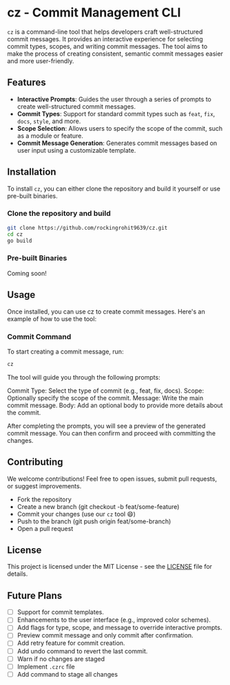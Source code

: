 # cz - Commit Management CLI

`cz` is a command-line tool that helps developers craft well-structured commit messages. It provides an interactive experience for selecting commit types, scopes, and writing commit messages. The tool aims to make the process of creating consistent, semantic commit messages easier and more user-friendly.

## Features

- **Interactive Prompts**: Guides the user through a series of prompts to create well-structured commit messages.
- **Commit Types**: Support for standard commit types such as `feat`, `fix`, `docs`, `style`, and more.
- **Scope Selection**: Allows users to specify the scope of the commit, such as a module or feature.
- **Commit Message Generation**: Generates commit messages based on user input using a customizable template.

## Installation

To install `cz`, you can either clone the repository and build it yourself or use pre-built binaries.

### Clone the repository and build

```bash
git clone https://github.com/rockingrohit9639/cz.git
cd cz
go build
```

### Pre-built Binaries

Coming soon!

## Usage

Once installed, you can use cz to create commit messages. Here's an example of how to use the tool:

### Commit Command

To start creating a commit message, run:

```sh
cz
```

The tool will guide you through the following prompts:

Commit Type: Select the type of commit (e.g., feat, fix, docs).
Scope: Optionally specify the scope of the commit.
Message: Write the main commit message.
Body: Add an optional body to provide more details about the commit.

After completing the prompts, you will see a preview of the generated commit message. You can then confirm and proceed with committing the changes.

## Contributing

We welcome contributions! Feel free to open issues, submit pull requests, or suggest improvements.

- Fork the repository
- Create a new branch (git checkout -b feat/some-feature)
- Commit your changes (use our `cz` tool 😄)
- Push to the branch (git push origin feat/some-branch)
- Open a pull request

## License

This project is licensed under the MIT License - see the [LICENSE](./LICENSE) file for details.

## Future Plans

- [ ] Support for commit templates.
- [ ] Enhancements to the user interface (e.g., improved color schemes).
- [ ] Add flags for type, scope, and message to override interactive prompts.
- [ ] Preview commit message and only commit after confirmation.
- [ ] Add retry feature for commit creation.
- [ ] Add undo command to revert the last commit.
- [ ] Warn if no changes are staged
- [ ] Implement `.czrc` file
- [ ] Add command to stage all changes
